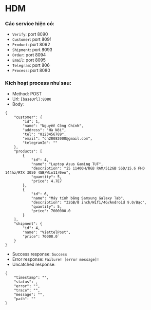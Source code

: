 # HDM
### Các service hiện có:
- `Verify`: port 8090
- `Customer`: port 8091
- `Product`: port 8092
- `Shipment`: port 8093
- `Order`: port 8094
- `Email`: port 8095
- `Telegram`: port 806
- `Process`: port 8080
### Kích hoạt process như sau:
- Method: POST
- Url: `[baseUrl]:8080`
- Body: 
<pre><code>{
    "customer": {
        "id": 1,
        "name": "Nguyễn Công Chính",
        "address": "Hà Nội",
        "tel": "0123456789",
        "email": "cn20082000@gmail.com",
        "telegramId": ""
    },
    "products": [
        {
            "id": 4,
            "name": "Laptop Asus Gaming TUF",
            "description": "i5 11400H/8GB RAM/512GB SSD/15.6 FHD 144hz/RTX 3050 4GB/Win11/Đen",
            "quantity": 5,
            "price": 4.7E7
        },
        {
            "id": 6,
            "name": "Máy tính bảng Samsung Galaxy Tab",
            "description": "32GB/8 inch/Wifi/4G/Android 9.0/Bạc",
            "quantity": 5,
            "price": 7000000.0
        }
    ],
    "shipment": {
        "id": 4,
        "name": "ViettelPost",
        "price": 70000.0`
    }
}</code></pre>
- Success response: `Success`
- Error response: `Failure! [error message]!`
- Uncatched response: 
<pre><code>{
    "timestamp": "",
    "status": ,
    "error": "",
    "trace": "",
    "message": "",
    "path": ""
}</code></pre>